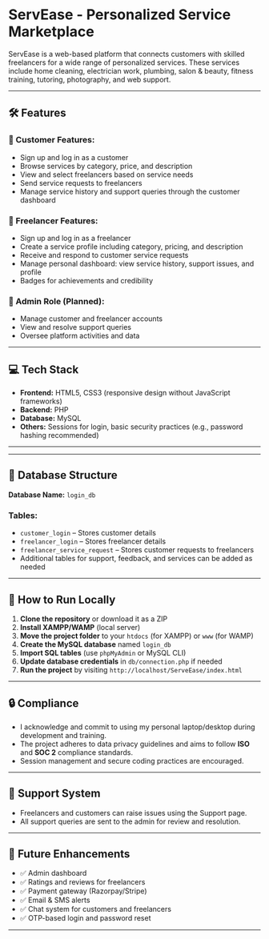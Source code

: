# ServEase - Personalized Service Marketplace

ServEase is a web-based platform that connects customers with skilled freelancers for a wide range of personalized services. These services include home cleaning, electrician work, plumbing, salon & beauty, fitness training, tutoring, photography, and web support.

---

## 🛠️ Features

### 🔹 Customer Features:
- Sign up and log in as a customer
- Browse services by category, price, and description
- View and select freelancers based on service needs
- Send service requests to freelancers
- Manage service history and support queries through the customer dashboard

### 🔹 Freelancer Features:
- Sign up and log in as a freelancer
- Create a service profile including category, pricing, and description
- Receive and respond to customer service requests
- Manage personal dashboard: view service history, support issues, and profile
- Badges for achievements and credibility

### 🔹 Admin Role (Planned):
- Manage customer and freelancer accounts
- View and resolve support queries
- Oversee platform activities and data

---

## 💻 Tech Stack

- **Frontend:** HTML5, CSS3 (responsive design without JavaScript frameworks)
- **Backend:** PHP
- **Database:** MySQL
- **Others:** Sessions for login, basic security practices (e.g., password hashing recommended)

---


---

## 🧩 Database Structure

**Database Name:** `login_db`

### Tables:
- `customer_login` – Stores customer details
- `freelancer_login` – Stores freelancer details
- `freelancer_service_request` – Stores customer requests to freelancers
- Additional tables for support, feedback, and services can be added as needed

---

## 🚀 How to Run Locally

1. **Clone the repository** or download it as a ZIP
2. **Install XAMPP/WAMP** (local server)
3. **Move the project folder** to your `htdocs` (for XAMPP) or `www` (for WAMP)
4. **Create the MySQL database** named `login_db`
5. **Import SQL tables** (use `phpMyAdmin` or MySQL CLI)
6. **Update database credentials** in `db/connection.php` if needed
7. **Run the project** by visiting `http://localhost/ServeEase/index.html`

---

## 🔒 Compliance

- I acknowledge and commit to using my personal laptop/desktop during development and training.
- The project adheres to data privacy guidelines and aims to follow **ISO** and **SOC 2** compliance standards.
- Session management and secure coding practices are encouraged.

---

## 📩 Support System

- Freelancers and customers can raise issues using the Support page.
- All support queries are sent to the admin for review and resolution.

---

## 🧠 Future Enhancements

- ✅ Admin dashboard
- ✅ Ratings and reviews for freelancers
- ✅ Payment gateway (Razorpay/Stripe)
- ✅ Email & SMS alerts
- ✅ Chat system for customers and freelancers
- ✅ OTP-based login and password reset

---



